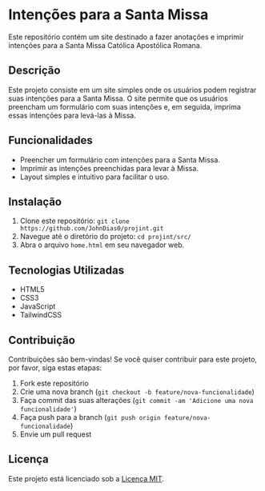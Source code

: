 # Intenções para a Santa Missa

Este repositório contém um site destinado a fazer anotações e imprimir intenções para a Santa Missa Católica Apostólica Romana.

## Descrição

Este projeto consiste em um site simples onde os usuários podem registrar suas intenções para a Santa Missa. O site permite que os usuários preencham um formulário com suas intenções e, em seguida, imprima essas intenções para levá-las à Missa.

## Funcionalidades

- Preencher um formulário com intenções para a Santa Missa.
- Imprimir as intenções preenchidas para levar à Missa.
- Layout simples e intuitivo para facilitar o uso.

## Instalação

1. Clone este repositório: `git clone https://github.com/JohnDias0/projint.git`
2. Navegue até o diretório do projeto: `cd projint/src/`
3. Abra o arquivo `home.html` em seu navegador web.

## Tecnologias Utilizadas

- HTML5
- CSS3
- JavaScript
- TailwindCSS

## Contribuição

Contribuições são bem-vindas! Se você quiser contribuir para este projeto, por favor, siga estas etapas:

1. Fork este repositório
2. Crie uma nova branch (`git checkout -b feature/nova-funcionalidade`)
3. Faça commit das suas alterações (`git commit -am 'Adicione uma nova funcionalidade'`)
4. Faça push para a branch (`git push origin feature/nova-funcionalidade`)
5. Envie um pull request

## Licença

Este projeto está licenciado sob a [Licença MIT](https://opensource.org/licenses/MIT).

